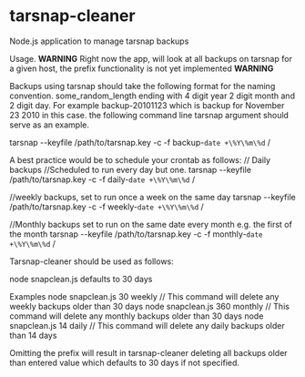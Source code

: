 # tarsnap-cleaner
Node.js application to manage tarsnap backups

Usage.
**WARNING** Right now the app, will look at all backups on tarsnap for a given host, the prefix functionality is not yet implemented **WARNING**

Backups using tarsnap should take the following format for the naming convention. some_random_length ending with 4 digit year 2 digit month and 2 digit day. For example backup-20101123 which is backup for November 23 2010 in this case. the following command line tarsnap argument should serve as an example.

tarsnap --keyfile /path/to/tarsnap.key  -c -f backup-`date +\%Y\%m\%d` /

A best practice would be to schedule your crontab as follows:
// Daily backups     //Scheduled to run every day but one.
tarsnap --keyfile /path/to/tarsnap.key  -c -f daily-`date +\%Y\%m\%d` /   

//weekly backups, set to run once a week on the same day
tarsnap --keyfile /path/to/tarsnap.key  -c -f weekly-`date +\%Y\%m\%d` /

//Monthly backups set to run on the same date every month e.g. the first of the month
tarsnap --keyfile /path/to/tarsnap.key  -c -f monthly-`date +\%Y\%m\%d` /


Tarsnap-cleaner should be used as follows:

node snapclean.js <max age of backup>  <prefix> defaults to 30 days

Examples
node snapclean.js 30 weekly    // This command will delete any weekly backups older than 30 days
node snapclean.js 360 monthly  // This command will delete any monthly backups older than 30 days
node snapclean.js 14 daily  // This command will delete any daily backups older than 14 days

Omitting the prefix will result in tarsnap-cleaner deleting all backups older than entered value which defaults to 30 days if not specified.

